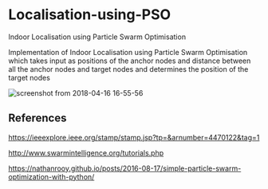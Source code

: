 # Localisation-using-PSO
Indoor Localisation using Particle Swarm Optimisation

Implementation of Indoor Localisation using Particle Swarm Optimisation which takes input as positions of the anchor nodes and distance between all the anchor nodes and target nodes and determines the position of the target nodes

![screenshot from 2018-04-16 16-55-56](https://user-images.githubusercontent.com/25038853/42968015-91ce787a-8b91-11e8-88d7-5ab0f0fce110.png)

## References

https://ieeexplore.ieee.org/stamp/stamp.jsp?tp=&arnumber=4470122&tag=1

http://www.swarmintelligence.org/tutorials.php

https://nathanrooy.github.io/posts/2016-08-17/simple-particle-swarm-optimization-with-python/
 
